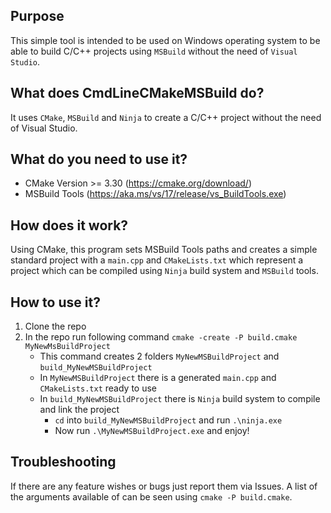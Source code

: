 ## Purpose
This simple tool is intended to be used on Windows operating system to be able to build C/C++ projects using ```MSBuild``` without the need of ```Visual Studio```.

## What does CmdLineCMakeMSBuild do?
It uses ```CMake```, ```MSBuild``` and ```Ninja``` to create a C/C++ project without the need of Visual Studio.

## What do you need to use it?
- CMake Version >= 3.30 (https://cmake.org/download/)
- MSBuild Tools (https://aka.ms/vs/17/release/vs_BuildTools.exe)

## How does it work?
Using CMake, this program sets MSBuild Tools paths and creates a simple standard project with a ```main.cpp``` and ```CMakeLists.txt``` which represent a project which can be compiled using ```Ninja``` build system and ```MSBuild``` tools.

## How to use it?
1. Clone the repo
2. In the repo run following command ```cmake -create -P build.cmake MyNewMsBuildProject```
   - This command creates 2 folders ```MyNewMSBuildProject``` and ```build_MyNewMSBuildProject```
   - In ```MyNewMSBuildProject``` there is a generated ```main.cpp``` and ```CMakeLists.txt``` ready to use
   - In ```build_MyNewMSBuildProject``` there is ```Ninja``` build system to compile and link the project
      - ```cd``` into ```build_MyNewMSBuildProject``` and run ```.\ninja.exe```
      - Now run ```.\MyNewMSBuildProject.exe``` and enjoy!

## Troubleshooting
If there are any feature wishes or bugs just report them via Issues.
A list of the arguments available of can be seen using ```cmake -P build.cmake```.
